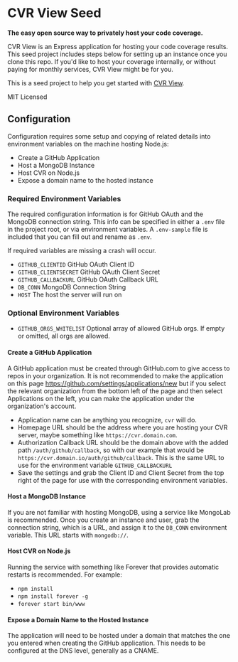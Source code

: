 # CVR View Seed

**The easy open source way to privately host your code coverage.**

CVR View is an Express application for hosting your code coverage results. This seed project includes steps below for setting up an instance once you clone this repo. If you'd like to host your coverage internally, or without paying for monthly services, CVR View might be for you.

This is a seed project to help you get started with [CVR View](https://github.com/vokal/cvr-view).

MIT Licensed


## Configuration

Configuration requires some setup and copying of related details into environment variables on the machine hosting Node.js:

- Create a GitHub Application
- Host a MongoDB Instance
- Host CVR on Node.js
- Expose a domain name to the hosted instance


### Required Environment Variables

The required configuration information is for GitHub OAuth and the MongoDB connection string. This info can be specified in either a `.env` file in the project root, or via environment variables. A `.env-sample` file is included that you can fill out and rename as `.env`.

If required variables are missing a crash will occur.

- `GITHUB_CLIENTID` GitHub OAuth Client ID
- `GITHUB_CLIENTSECRET` GitHub OAuth Client Secret
- `GITHUB_CALLBACKURL` GitHub OAuth Callback URL
- `DB_CONN` MongoDB Connection String
- `HOST` The host the server will run on

### Optional Environment Variables

- `GITHUB_ORGS_WHITELIST` Optional array of allowed GitHub orgs. If empty or omitted, all orgs are allowed.


#### Create a GitHub Application

A GitHub application must be created through GitHub.com to give access to repos in your organization. It is not recommended to make the application on this page https://github.com/settings/applications/new but if you select the relevant organization from the bottom left of the page and then select Applications on the left, you can make the application under the organization's account.

- Application name can be anything you recognize, `cvr` will do.
- Homepage URL should be the address where you are hosting your CVR server, maybe something like `https://cvr.domain.com`.
- Authorization Callback URL should be the domain above with the added path `/auth/github/callback`, so with our example that would be `https://cvr.domain.io/auth/github/callback`. This is the same URL to use for the environment variable `GITHUB_CALLBACKURL`
- Save the settings and grab the Client ID and Client Secret from the top right of the page for use with the corresponding environment variables.


#### Host a MongoDB Instance

If you are not familiar with hosting MongoDB, using a service like MongoLab is recommended. Once you create an instance and user, grab the connection string, which is a URL, and assign it to the `DB_CONN` environment variable. This URL starts with `mongodb://`.


#### Host CVR on Node.js

Running the service with something like Forever that provides automatic restarts is recommended. For example:

- `npm install`
- `npm install forever -g`
- `forever start bin/www`


#### Expose a Domain Name to the Hosted Instance

The application will need to be hosted under a domain that matches the one you entered when creating the GitHub application. This needs to be configured at the DNS level, generally as a CNAME.
